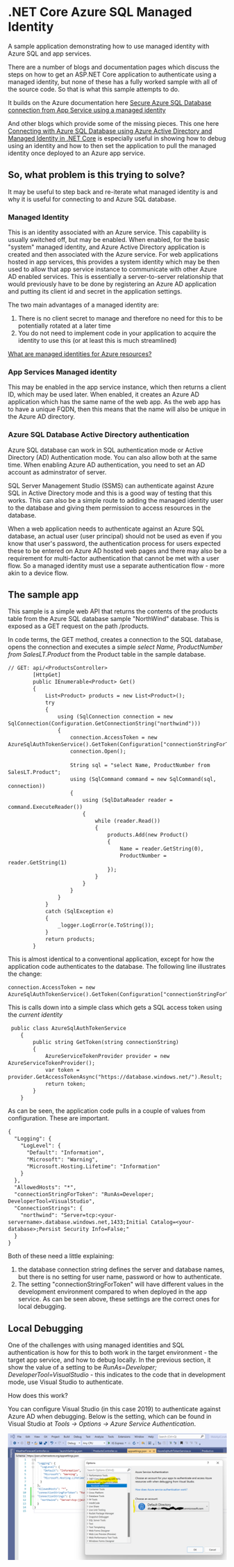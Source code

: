 # .NET Core Azure SQL Managed Identity
A sample application demonstrating how to use managed identity with Azure SQL and app services.

There are a number of blogs and documentation pages which discuss the steps on how to get an ASP.NET Core application to authenticate using a managed identity, but none of these has a fully worked sample with all of the source code. So that is what this sample attempts to do.

It builds on the Azure documentation here
[Secure Azure SQL Database connection from App Service using a managed identity](https://docs.microsoft.com/en-us/azure/app-service/app-service-web-tutorial-connect-msi?tabs=windowsclient%2Cdotnetcore#prerequisites)

And other blogs which provide some of the missing pieces. This one here [Connecting with Azure SQL Database using Azure Active Directory and Managed Identity in .NET Core](https://coderjony.com/blogs/connecting-with-azure-sql-database-using-azure-active-directory-and-managed-identity-in-net-core/) is especially useful in showing how to debug using an identity and how to then set the application to pull the managed identity once deployed to an Azure app service.

## So, what problem is this trying to solve?
It may be useful to step back and re-iterate what managed identity is and why it is useful for connecting to and Azure SQL database.

### Managed Identity
This is an identity associated with an Azure service. This capability is usually switched off, but may be enabled. When enabled, for the basic "system" managed identity, and Azure Active Directory application is created and then associated with the Azure service. For web applications hosted in app services, this provides a system identity which may be then used to allow that app service instance to communicate with other Azure AD enabled services. This is essentially a server-to-server relationship that would previously have to be done by registering an Azure AD application and putting its client id and secret in the application settings.

The two main advantages of a managed identity are:
1. There is no client secret to manage and therefore no need for this to be potentially rotated at a later time
2. You do not need to implement code in your application to acquire the identity to use this (or at least this is much streamlined)

[What are managed identities for Azure resources?](https://docs.microsoft.com/en-us/azure/active-directory/managed-identities-azure-resources/overview)

### App Services Managed identity
This may be enabled in the app service instance, which then returns a client ID, which may be used later. When enabled, it creates an Azure AD application which has the same name of the web app. As the web app has to have a unique FQDN, then this means that the name will also be unique in the Azure AD directory.


### Azure SQL Database Active Directory authentication
Azure SQL database can work in SQL authentication mode or Active Directory (AD) Authentication mode. You can also allow both at the same time. When enabling Azure AD authentication, you need to set an AD account as adminstrator of server.

SQL Server Management Studio (SSMS) can authenticate against Azure SQL in Active Directory mode and this is a good way of testing that this works. This can also be a simple route to adding the managed identity user to the database and giving them permission to access resources in the database.

When a web application needs to authenticate against an Azure SQL database, an actual user (user principal) should not be used as even if you know that user's password, the authentication process for users expected these to be entered on Azure AD hosted web pages and there may also be a requirement for multi-factor authentication that cannot be met with a user flow. So a managed identity must use a separate authentication flow - more akin to a device flow.


## The sample app
This sample is a simple web API that returns the contents of the products table from the Azure SQL database sample "NorthWind" database. This is exposed as a GET request on the path /products.

In code terms, the GET method, creates a connection to the SQL database, opens the connection and executes a simple *select Name, ProductNumber from SalesLT.Product* from the Product table in the sample database.

```
// GET: api/<ProductsController>
        [HttpGet]
        public IEnumerable<Product> Get()
        {
            List<Product> products = new List<Product>();
            try
            {
                using (SqlConnection connection = new SqlConnection(Configuration.GetConnectionString("northwind")))
                {
                    connection.AccessToken = new AzureSqlAuthTokenService().GetToken(Configuration["connectionStringForToken"]);
                    connection.Open();
         
                    String sql = "select Name, ProductNumber from SalesLT.Product";
                    using (SqlCommand command = new SqlCommand(sql, connection))
                    {
                        using (SqlDataReader reader = command.ExecuteReader())
                        {
                            while (reader.Read())
                            {
                                products.Add(new Product()
                                {
                                    Name = reader.GetString(0),
                                    ProductNumber = reader.GetString(1)
                                });
                            }
                        }
                    }
                }
            }
            catch (SqlException e)
            {
                _logger.LogError(e.ToString());
            }
            return products;
        }
```
This is almost identical to a conventional application, except for how the application code authenticates to the database. The following line illustrates the change:
```
connection.AccessToken = new AzureSqlAuthTokenService().GetToken(Configuration["connectionStringForToken"]);
```
This is calls down into a simple class which gets a SQL access token using the *current identity*
```
 public class AzureSqlAuthTokenService
    {
        public string GetToken(string connectionString)
        {
            AzureServiceTokenProvider provider = new AzureServiceTokenProvider();
            var token = provider.GetAccessTokenAsync("https://database.windows.net/").Result;
            return token;
        }
    }
```

As can be seen, the application code pulls in a couple of values from configuration. These are important.

```
{
  "Logging": {
    "LogLevel": {
      "Default": "Information",
      "Microsoft": "Warning",
      "Microsoft.Hosting.Lifetime": "Information"
    }
  },
  "AllowedHosts": "*",
  "connectionStringForToken": "RunAs=Developer; DeveloperTool=VisualStudio",
  "ConnectionStrings": {
    "northwind": "Server=tcp:<your-servername>.database.windows.net,1433;Initial Catalog=<your-database>;Persist Security Info=False;"
  }
}

```
Both of these need a little explaining:
1. the database connection string defines the server and database names, but there is no setting for user name, password or how to authenticate.
2. The setting "connectionStringForToken" will have different values in the development environment compared to when deployed in the app service. As can be seen above, these settings are the correct ones for local debugging.

## Local Debugging
One of the challenges with using managed identities and SQL authentication is how for this to both work in the target environment - the target app service, and how to debug locally. In the previous section, it show the value of a setting to be *RunAs=Developer; DeveloperTool=VisualStudio* - this indicates to the code that in development mode, use Visual Studio to authenticate.

How does this work?

You can configure Visual Studio (in this case 2019) to authenticate against Azure AD when debugging. Below is the setting, which can be found in Visual Studio at *Tools -> Options -> Azure Service Authentication*.

![Azure Service Authentication](images/visual-stuidio-settings.png "Visual Studio Settings")

